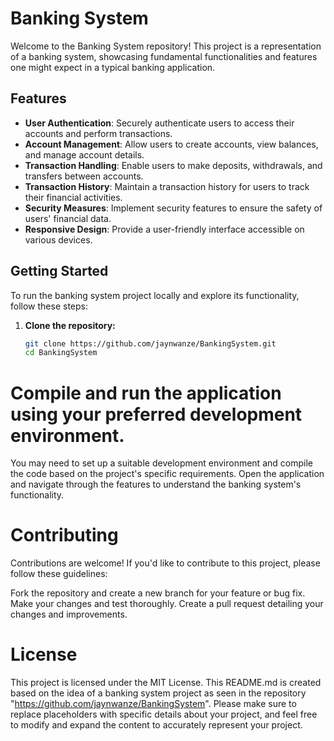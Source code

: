 # Banking System

Welcome to the Banking System repository! This project is a representation of a banking system, showcasing fundamental functionalities and features one might expect in a typical banking application.

## Features

- **User Authentication**: Securely authenticate users to access their accounts and perform transactions.
- **Account Management**: Allow users to create accounts, view balances, and manage account details.
- **Transaction Handling**: Enable users to make deposits, withdrawals, and transfers between accounts.
- **Transaction History**: Maintain a transaction history for users to track their financial activities.
- **Security Measures**: Implement security features to ensure the safety of users' financial data.
- **Responsive Design**: Provide a user-friendly interface accessible on various devices.

## Getting Started

To run the banking system project locally and explore its functionality, follow these steps:

1. **Clone the repository:**

   ```sh
   git clone https://github.com/jaynwanze/BankingSystem.git
   cd BankingSystem
   
# Compile and run the application using your preferred development environment.
You may need to set up a suitable development environment and compile the code based on the project's specific requirements.
Open the application and navigate through the features to understand the banking system's functionality.

# Contributing
Contributions are welcome! If you'd like to contribute to this project, please follow these guidelines:

Fork the repository and create a new branch for your feature or bug fix.
Make your changes and test thoroughly.
Create a pull request detailing your changes and improvements.

# License
This project is licensed under the MIT License.
This README.md is created based on the idea of a banking system project as seen in the repository "https://github.com/jaynwanze/BankingSystem". Please make sure to replace placeholders with specific details about your project, and feel free to modify and expand the content to accurately represent your project.
